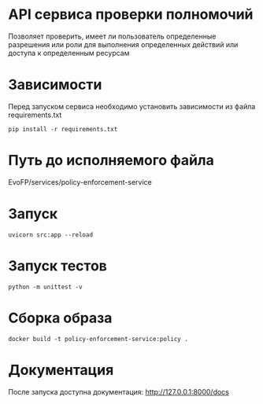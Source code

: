 # API сервиса проверки полномочий

Позволяет проверить, имеет ли пользователь определенные разрешения или роли для выполнения определенных действий или доступа к определенным ресурсам

# Зависимости

Перед запуском сервиса необходимо установить зависимости из файла requirements.txt

```
pip install -r requirements.txt
```

# Путь до исполняемого файла

EvoFP/services/policy-enforcement-service

# Запуск

```
uvicorn src:app --reload
```

# Запуск тестов

```
python -m unittest -v
```

# Сборка образа

```
docker build -t policy-enforcement-service:policy .
```

# Документация

После запуска доступна документация: http://127.0.0.1:8000/docs

